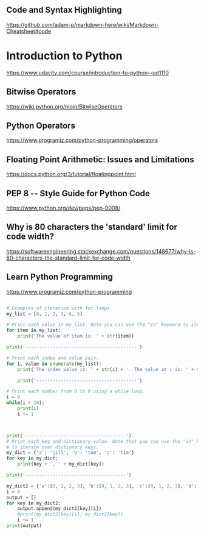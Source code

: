 ## Code and Syntax Highlighting
https://github.com/adam-p/markdown-here/wiki/Markdown-Cheatsheet#code

# Introduction to Python
https://www.udacity.com/course/introduction-to-python--ud1110

## Bitwise Operators
https://wiki.python.org/moin/BitwiseOperators

## Python Operators
https://www.programiz.com/python-programming/operators

##  Floating Point Arithmetic: Issues and Limitations
https://docs.python.org/3/tutorial/floatingpoint.html

## PEP 8 -- Style Guide for Python Code
https://www.python.org/dev/peps/pep-0008/

## Why is 80 characters the 'standard' limit for code width?
https://softwareengineering.stackexchange.com/questions/148677/why-is-80-characters-the-standard-limit-for-code-width

## Learn Python Programming
https://www.programiz.com/python-programming

```python

# Examples of iteration with for loops
my_list = [0, 1, 2, 3, 4, 5]

# Print each value in my_list. Note you can use the "in" keyword to iterate over a list.
for item in my_list:
    print('The value of item is: ' + str(item))

print('-----------------------------------------')

# Print each index and value pair.
for i, value in enumerate(my_list):
    print('The index value is: ' + str(i) + '. The value at i is: ' + str(value))

    print('-------------------------------------')

# Print each number from 0 to 9 using a while loop.
i = 0
while(i < 10):
    print(i)
    i += 1



print('-------------------------------------')
# Print each key and dictionary value. Note that you can use the "in" keyword
# to iterate over dictionary keys.
my_dict = {'a': 'jill', 'b': 'tom', 'c': 'tim'}
for key in my_dict:
    print(key + ', ' + my_dict[key])

print('-------------------------------------')

my_dict2 = {'a':[0, 1, 2, 3], 'b':[0, 1, 2, 3], 'c':[0, 1, 2, 3], 'd':[0, 1, 2, 3]}
i = 0
output = []
for key in my_dict2:
    output.append(my_dict2[key][i])
    #print(my_dict2[key][i], my_dict2[key])
    i += 1
print(output)


```